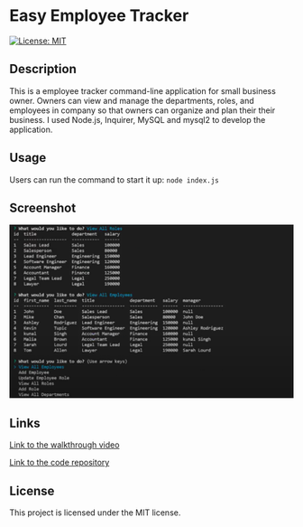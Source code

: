 # Easy Employee Tracker
[![License: MIT](https://img.shields.io/badge/License-MIT-yellow.svg)](https://opensource.org/licenses/MIT) 
## Description 
This is a employee tracker command-line application for small business owner. Owners can view and manage the departments, roles, and employees in company so that owners can organize and plan their their business. 
I used Node.js, Inquirer, MySQL and mysql2 to develop the application.
## Usage
Users can run the command to start it up: 
`node index.js`
## Screenshot
 <p dir="auto"><img src="Screenshot.png" alt="Screenshot" style="max-width: 100%;" /></p>

## Links
<p dir="auto"><a href="https://drive.google.com/file/d/1Dhmegx2DOkrqBtgRAfh1_pdOWDrLGC7x/view?usp=sharing">Link to the walkthrough video</a></p>
<p dir="auto"><a href="https://github.com/Yanbud/easy-employee-tracker">Link to the code repository</a></p>

## License
This project is licensed under the MIT license.
